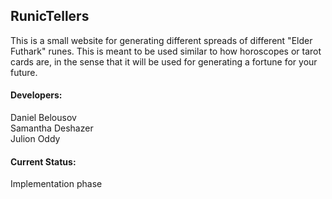 ## RunicTellers
This is a small website for generating different spreads of different "Elder Futhark" runes. This is meant to be used similar to how horoscopes or tarot cards are, in the sense that it will be used for generating a fortune for your future.

#### Developers:
Daniel Belousov  
Samantha Deshazer  
Julion Oddy  

#### Current Status:
Implementation phase
